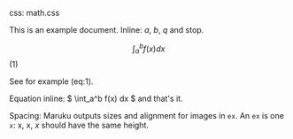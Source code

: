 css: math.css

This is an example document. Inline: $a$, $b$, $q$ and stop.

$$        \int_a^b f(x) dx       $$     (1)

See for example (eq:1).

Equation inline: $  \int_a^b f(x) dx $ and that's it.


Spacing: Maruku outputs sizes and alignment for images in `ex`. An `ex` is one `x`:
x, $\textrm{x}$, $x$ should have the same height. 
